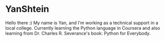 # YanShtein
Hello there :)
My name is Yan, and I'm working as a technical support in a local college.
Currently learning the Python language in Coursera and also learning from Dr. Charles R. Severance's book: Python for Everybody.

